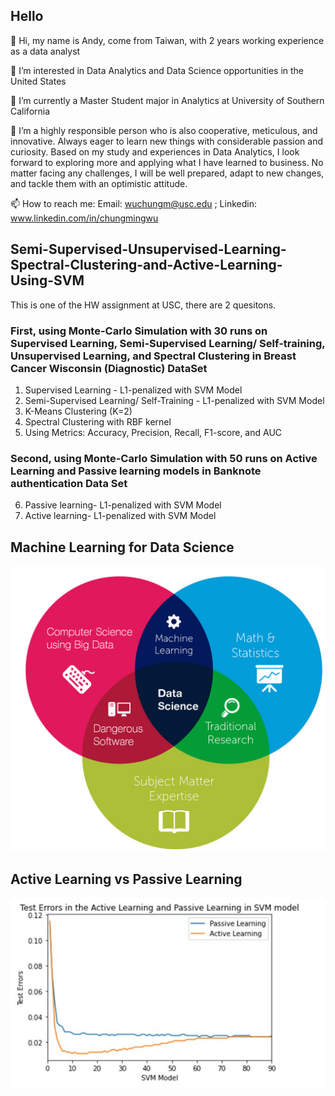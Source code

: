 ## Hello

👋 Hi, my name is Andy, come from Taiwan, with 2 years working experience as a data analyst

👀 I’m interested in Data Analytics and Data Science opportunities in the United States

🌱 I’m currently a Master Student major in Analytics at University of Southern California

💞️ I’m a highly responsible person who is also cooperative, meticulous, and innovative. Always eager to learn new things with considerable passion and curiosity. Based on my study and experiences in Data Analytics, I look forward to exploring more and applying what I have learned to business. No matter facing any challenges, I will be well prepared, adapt to new changes, and tackle them with an optimistic attitude.

📫 How to reach me: Email: wuchungm@usc.edu ; Linkedin: www.linkedin.com/in/chungmingwu


## Semi-Supervised-Unsupervised-Learning-Spectral-Clustering-and-Active-Learning-Using-SVM 

This is one of the HW assignment at USC, there are 2 quesitons.

### First, using Monte-Carlo Simulation with 30 runs on Supervised Learning, Semi-Supervised Learning/ Self-training, Unsupervised Learning, and Spectral Clustering in Breast Cancer Wisconsin (Diagnostic) DataSet

1. Supervised Learning - L1-penalized with SVM Model 
2. Semi-Supervised Learning/ Self-Training - L1-penalized with SVM Model 
3. K-Means Clustering (K=2) 
4. Spectral Clustering with RBF kernel 
5. Using Metrics:  Accuracy, Precision, Recall, F1-score, and AUC

### Second, using Monte-Carlo Simulation with 50 runs on Active Learning and Passive learning models in Banknote authentication Data Set 

6. Passive learning- L1-penalized with SVM Model 
7. Active learning- L1-penalized with SVM Model 

## Machine Learning for Data Science
![data_science](ds.jpg)
## Active Learning vs Passive Learning
![data_science](Picture1.jpg)
